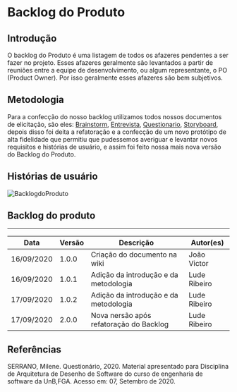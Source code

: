 # Backlog do Produto

## Introdução

O backlog do Produto é uma listagem de todos os afazeres pendentes a ser fazer no projeto. Esses afazeres geralmente são levantados a partir de reuniões entre a equipe de desenvolvimento, ou algum representante, o PO (Product Owner). Por isso geralmente esses afazeres são bem subjetivos.

## Metodologia

Para a confecção do nosso backlog utilizamos todos nossos documentos de elicitação, são eles: [Brainstorm](https://unbarqdsw.github.io/2020.1_G1_Triagil/base/requisitos/elicitacao/brainstorming/), [Entrevista](https://unbarqdsw.github.io/2020.1_G1_Triagil/base/requisitos/elicitacao/entrevista/), [Questionario](https://unbarqdsw.github.io/2020.1_G1_Triagil/base/requisitos/elicitacao/questionario/), [Storyboard](https://unbarqdsw.github.io/2020.1_G1_Triagil/base/requisitos/elicitacao/storyboard/), depois disso foi deita a refatoração e a confecção de um novo protótipo de alta fidelidade que permitiu que pudessemos averiguar e levantar novos requisitos e histórias de usuário, e assim foi feito nossa mais nova versão do Backlog do Produto.

## Histórias de usuário

![BacklogdoProduto](https://imgur.com/a/b3B65Kb)

## Backlog do produto

---

| Data | Versão | Descrição | Autor(es) |
| ---  | --- | --- | --- |
| 16/09/2020 | 1.0.0 | Criação do documento na wiki  | João Victor |
| 16/09/2020 | 1.0.1 | Adição da introdução e da metodologia  | Lude Ribeiro |
| 17/09/2020 | 1.0.2 | Adição da introdução e da metodologia  | Lude Ribeiro |
| 17/09/2020 | 2.0.0 | Nova nersão após refatoração do Backlog  | Lude Ribeiro |

## Referências

SERRANO, Milene. Questionário, 2020. Material apresentado para Disciplina de Arquitetura de Desenho de Software do curso de engenharia de software da UnB,FGA. Acesso em: 07, Setembro de 2020.
